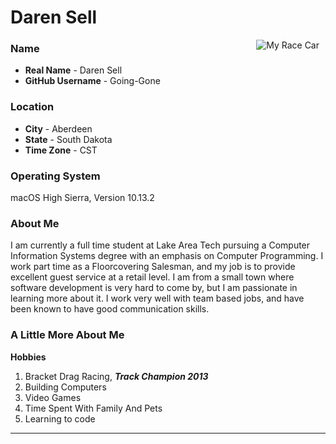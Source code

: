 # Daren Sell

<img src="https://images-ext-2.discordapp.net/external/CEZuWLsRIiHvgEXmkzFszvzjmdiRrrzzrTMhkVXqbgA/https/i.gyazo.com/thumb/1200/8279b3bc404a283f3ac4100e5a785054-png.jpg"
alt="My Race Car"
style="float: right; margin-right: 10px;" />

### Name
* **Real Name** - Daren Sell
* **GitHub Username** - Going-Gone

### Location
* **City**  - Aberdeen
* **State** - South Dakota
* **Time Zone** - CST                    
                                     
### Operating System
macOS High Sierra, Version 10.13.2

### About Me
I am currently a full time student at Lake Area Tech pursuing a Computer Information Systems degree with an emphasis on Computer Programming. I work part time as a Floorcovering Salesman, and my job is to provide excellent guest service at a retail level. I am from a small town where software development is very hard to come by, but I am passionate in learning more about it. I work very well with team based jobs, and have been known to have good communication skills.

### A Little More About Me
**Hobbies**
1. Bracket Drag Racing, **_Track Champion 2013_**
2. Building Computers
3. Video Games
4. Time Spent With Family And Pets
5. Learning to code

***
